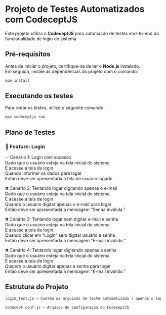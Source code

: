 # Projeto de Testes Automatizados com CodeceptJS

Este projeto utiliza o **CodeceptJS** para automação de testes end-to-end da funcionalidade de login do sistema.

## Pré-requisitos

Antes de iniciar o projeto, certifique-se de ter o **Node.js** instalado.  
Em seguida, instale as dependências do projeto com o comando:

```bash
npm install

```

## Executando os testes

Para rodar os testes, utilize o seguinte comando:

```bash
npx codeceptjs run

```

## Plano de Testes

### 🔐 Feature: Login
✅ Cenário 1: Login com sucesso  
Dado que o usuário esteja na tela inicial do sistema  
E acesse a tela de login  
Quando informar os dados para logar  
Então deve ser apresentada a tela de usuário logado  

❌ Cenário 2: Tentando logar digitando apenas o e-mail  
Dado que o usuário esteja na tela inicial do sistema  
E acesse a tela de login  
Quando o usuário digitar apenas o e-mail para logar  
Então deve ser apresentada a mensagem “Senha inválida.”  

❌ Cenário 3: Tentando logar sem digitar e-mail e senha  
Dado que o usuário esteja na tela inicial do sistema  
E acesse a tela de login  
Quando clicar em “Login” sem digitar usuário e senha  
Então deve ser apresentada a mensagem “E-mail inválido.”  

❌ Cenário 4: Tentando logar digitando apenas a senha  
Dado que o usuário esteja na tela inicial do sistema  
E acesse a tela de login  
Quando o usuário digitar apenas a senha para logar  
Então deve ser apresentada a mensagem “E-mail inválido.”  

## Estrutura do Projeto

```bash
login_test.js — Contém os arquivos de teste automatizado ( apenas o login )

codecept.conf.js — Arquivo de configuração do CodeceptJS
```
